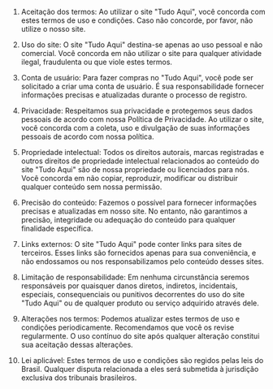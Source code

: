 1. Aceitação dos termos: Ao utilizar o site "Tudo Aqui", você concorda com estes termos de uso e condições. Caso não concorde, por favor, não utilize o nosso site.

2. Uso do site: O site "Tudo Aqui" destina-se apenas ao uso pessoal e não comercial. Você concorda em não utilizar o site para qualquer atividade ilegal, fraudulenta ou que viole estes termos.

3. Conta de usuário: Para fazer compras no "Tudo Aqui", você pode ser solicitado a criar uma conta de usuário. É sua responsabilidade fornecer informações precisas e atualizadas durante o processo de registro.

4. Privacidade: Respeitamos sua privacidade e protegemos seus dados pessoais de acordo com nossa Política de Privacidade. Ao utilizar o site, você concorda com a coleta, uso e divulgação de suas informações pessoais de acordo com nossa política.

5. Propriedade intelectual: Todos os direitos autorais, marcas registradas e outros direitos de propriedade intelectual relacionados ao conteúdo do site "Tudo Aqui" são de nossa propriedade ou licenciados para nós. Você concorda em não copiar, reproduzir, modificar ou distribuir qualquer conteúdo sem nossa permissão.

6. Precisão do conteúdo: Fazemos o possível para fornecer informações precisas e atualizadas em nosso site. No entanto, não garantimos a precisão, integridade ou adequação do conteúdo para qualquer finalidade específica.

7. Links externos: O site "Tudo Aqui" pode conter links para sites de terceiros. Esses links são fornecidos apenas para sua conveniência, e não endossamos ou nos responsabilizamos pelo conteúdo desses sites.

8. Limitação de responsabilidade: Em nenhuma circunstância seremos responsáveis por quaisquer danos diretos, indiretos, incidentais, especiais, consequenciais ou punitivos decorrentes do uso do site "Tudo Aqui" ou de qualquer produto ou serviço adquirido através dele.

9. Alterações nos termos: Podemos atualizar estes termos de uso e condições periodicamente. Recomendamos que você os revise regularmente. O uso contínuo do site após qualquer alteração constitui sua aceitação dessas alterações.

10. Lei aplicável: Estes termos de uso e condições são regidos pelas leis do Brasil. Qualquer disputa relacionada a eles será submetida à jurisdição exclusiva dos tribunais brasileiros.
